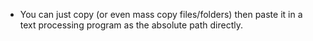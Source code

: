 * You can just copy (or even mass copy files/folders) then paste it in a text processing program as the absolute path directly.